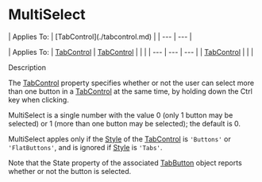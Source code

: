




<h1 class="heading"><span class="name">MultiSelect</span></h1>
| Applies To: | [TabControl](./tabcontrol.md) |
| --- | ---  |

| Applies To: | [TabControl](./tabcontrol.md) | [TabControl](./tabcontrol.md) |  |  |
| --- | --- | ---  |
| [TabControl](./tabcontrol.md) |  |  |


Description


The [TabControl](./tabcontrol.md) property specifies whether or not the user can select more than one button in a [TabControl](./tabcontrol.md) at the same time, by holding down the Ctrl key when clicking.


MultiSelect is a single number with the value 0 (only 1 button may be selected) or 1 (more than one button may be selected); the default is 0.


MultiSelect apples only if the [Style](style.md) of the [TabControl](./tabcontrol.md) is `'Buttons'` or `'FlatButtons'`, and is ignored if [Style](style.md) is `'Tabs'`.


Note that the State property of the associated [TabButton](./tabbutton.md) object reports whether or not the button is selected.



